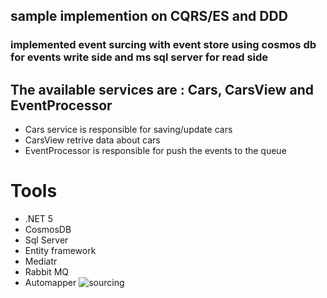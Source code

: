 ## sample implemention on CQRS/ES and DDD

 ### implemented event surcing with event store using cosmos db for events write side and ms sql server for read side
 ## The available services are : Cars, CarsView and EventProcessor
 * Cars service is responsible for saving/update cars
 * CarsView retrive data about cars
 * EventProcessor is responsible for push the events to the queue

# Tools
* .NET 5
* CosmosDB
* Sql Server
* Entity framework
* Mediatr
* Rabbit MQ
* Automapper
![sourcing](https://user-images.githubusercontent.com/25839864/115249802-41868c80-a129-11eb-8b2e-f56e21075910.JPG)

